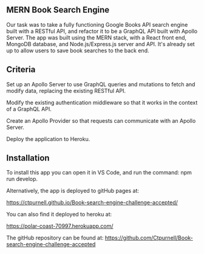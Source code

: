 ## MERN Book Search Engine 


Our task was to take a fully functioning Google Books API search engine built with a RESTful API, and refactor it to be a GraphQL API built with Apollo Server. The app was built using the MERN stack, with a React front end, MongoDB database, and Node.js/Express.js server and API. It's already set up to allow users to save book searches to the back end.

## Criteria

Set up an Apollo Server to use GraphQL queries and mutations to fetch and modify data, replacing the existing RESTful API.

Modify the existing authentication middleware so that it works in the context of a GraphQL API.

Create an Apollo Provider so that requests can communicate with an Apollo Server.

Deploy the application to Heroku.

## Installation

To install this app you can open it in VS Code, and run the command: npm run develop.

Alternatively, the app is deployed to gitHub pages at:

https://ctpurnell.github.io/Book-search-engine-challenge-accepted/

You can also find it deployed to heroku at: 

https://polar-coast-70997.herokuapp.com/

The gitHub repository can be found at:
https://github.com/Ctpurnell/Book-search-engine-challenge-accepted



